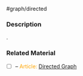 #graph/directed 

### Description

.
### Related Material

- [ ] – <font color="orange"> Article: </font>[Directed Graph](https://en.wikipedia.org/wiki/Directed_graph)
